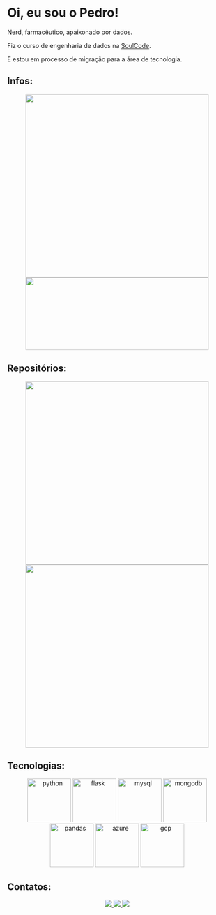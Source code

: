 # Oi, eu sou o Pedro!

Nerd, farmacêutico, apaixonado por dados.

Fiz o curso de engenharia de dados na <a href="https://soulcodeacademy.org/">SoulCode</a>.

E estou em processo de migração para a área de tecnologia.


## Infos:

[Cards de status de commits e linguagens usadas]: #
<div align=center>
  <a href="https://github.com/pedroh6s">
  <img width="420px" src="https://github-readme-stats.vercel.app/api?username=pedroh6s&show_icons=true&theme=github_dark&title_color=B30E16&border_color=B30E16&icon_color=B30E16&custom_title=Status dessa conta"/>
  <img width="420px" height="167px" src="https://github-readme-stats.vercel.app/api/top-langs/?username=pedroh6s&show_icons=true&theme=github_dark&layout=compact&title_color=B30E16&border_color=B30E16&custom_title=Linguagens mais usadas"/>
  </a>
</div>

## Repositórios:

[Cards de repositórios]: #
<div align=center>
  <a href="https://github.com/pedroh6s/NBA-Salary-CAP-WebScraping">
  <img width="420px" src="https://github-readme-stats.vercel.app/api/pin/?username=pedroh6s&repo=NBA-Salary-CAP-WebScraping&theme=github_dark&title_color=B30E16&border_color=B30E16"/>
  </a>
  <a href="https://github.com/pedroh6s/curriculum-vitae">
  <img width="420px" src="https://github-readme-stats.vercel.app/api/pin/?username=pedroh6s&repo=curriculum-vitae&theme=github_dark&title_color=B30E16&border_color=B30E16"/>  
  </a>
</div>

## Tecnologias:

[Ícones de ferramentas]: #
<div align=center>
  <img height="100px" alt="python" src="https://cdn.jsdelivr.net/gh/devicons/devicon/icons/python/python-original-wordmark.svg" />
  <img height="100px" alt="flask" src="https://cdn.jsdelivr.net/gh/devicons/devicon/icons/flask/flask-original-wordmark.svg" />
  <img height="100px" alt="mysql" src="https://cdn.jsdelivr.net/gh/devicons/devicon/icons/mysql/mysql-original-wordmark.svg" />
  <img height="100px" alt="mongodb" src="https://cdn.jsdelivr.net/gh/devicons/devicon/icons/mongodb/mongodb-original-wordmark.svg" />
  <img height="100px" alt="pandas" src="https://cdn.jsdelivr.net/gh/devicons/devicon/icons/pandas/pandas-original-wordmark.svg" />
  <img height="100px" alt="azure" src="https://cdn.jsdelivr.net/gh/devicons/devicon/icons/azure/azure-original-wordmark.svg" />
  <img height="100px" alt="gcp" src="https://cdn.jsdelivr.net/gh/devicons/devicon/icons/googlecloud/googlecloud-original-wordmark.svg" />
</div>

## Contatos:

[Links de contato]: #
<div align=center>
  <a href="https://www.linkedin.com/in/phmoreira/">
    <img src="https://img.shields.io/badge/LinkedIn-0077B5?style=for-the-badge&logo=linkedin&logoColor=white">
  </a>
  <a href="mailto: pedro.henrique.a.moreira@gmail.com">
    <img src="https://img.shields.io/badge/Gmail-D14836?style=for-the-badge&logo=gmail&logoColor=white">
  </a>
  <a href="http://api.whatsapp.com/send?phone=+5522998761403">
    <img src="https://img.shields.io/badge/WhatsApp-25D366?style=for-the-badge&logo=whatsapp&logoColor=white">
  </a>
</div>

